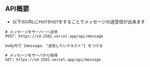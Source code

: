 ## API概要

- 以下のURLに`POST`か`GET`をすることでメッセージの送受信が出来ます

```text
# メッセージをサーバーへ送信
POST: https://sd-2502.vercel.app/api/message

body内で {message: "送信したいテキスト"} をつける

# メッセージをサーバから取得
GET: https://sd-2502.vercel.app/api/message
```
